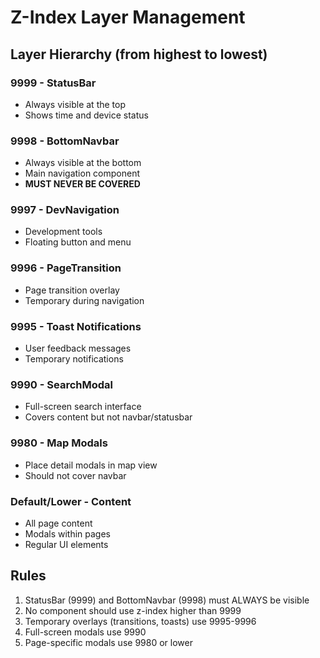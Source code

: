 # Z-Index Layer Management

## Layer Hierarchy (from highest to lowest)

### 9999 - StatusBar
- Always visible at the top
- Shows time and device status

### 9998 - BottomNavbar  
- Always visible at the bottom
- Main navigation component
- **MUST NEVER BE COVERED**

### 9997 - DevNavigation
- Development tools
- Floating button and menu

### 9996 - PageTransition
- Page transition overlay
- Temporary during navigation

### 9995 - Toast Notifications
- User feedback messages
- Temporary notifications

### 9990 - SearchModal
- Full-screen search interface
- Covers content but not navbar/statusbar

### 9980 - Map Modals
- Place detail modals in map view
- Should not cover navbar

### Default/Lower - Content
- All page content
- Modals within pages
- Regular UI elements

## Rules
1. StatusBar (9999) and BottomNavbar (9998) must ALWAYS be visible
2. No component should use z-index higher than 9999
3. Temporary overlays (transitions, toasts) use 9995-9996
4. Full-screen modals use 9990
5. Page-specific modals use 9980 or lower